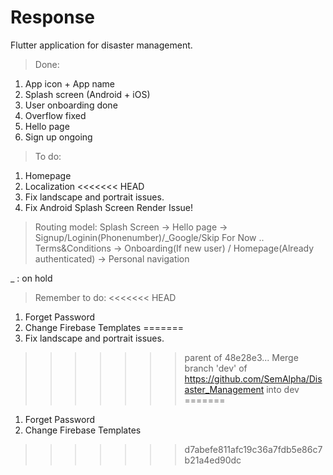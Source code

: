 # Response

Flutter application for disaster management.

> Done:
1. App icon + App name 
2. Splash screen (Android + iOS)
3. User onboarding done
4. Overflow fixed
5. Hello page
6. Sign up ongoing

> To do:
1. Homepage
2. Localization
<<<<<<< HEAD
3. Fix landscape and portrait issues.
4. Fix Android Splash Screen Render Issue!

> Routing model:
Splash Screen -> Hello page -> Signup/Loginin(Phonenumber)/_Google/Skip For Now .. Terms&Conditions -> Onboarding(If new user) / Homepage(Already authenticated) -> Personal navigation

_ : on hold

> Remember to do:
<<<<<<< HEAD
1. Forget Password 
2. Change Firebase Templates
=======
3. Fix landscape and portrait issues.
>>>>>>> parent of 48e28e3... Merge branch 'dev' of https://github.com/SemAlpha/Disaster_Management into dev
=======
1. Forget Password
2. Change Firebase Templates
>>>>>>> d7abefe811afc19c36a7fdb5e86c7b21a4ed90dc
